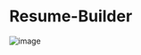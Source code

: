 # Resume-Builder
![image](https://github.com/user-attachments/assets/e473fbec-130c-4d38-94e2-3ceda5388ba8)
